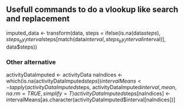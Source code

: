 ## Usefull commands to do a vlookup like search and replacement

  imputed_data <- transform(data, steps = ifelse(is.na(data$steps), 
  steps_by_interval$steps[match(data$interval, steps_by_interval$interval)], data$steps))
  
  ### Other alternative
  activityDataImputed <- activityData
  naIndices <- which(is.na(activityDataImputed$steps))
  intervalMeans <- tapply(activityDataImputed$steps, 
                          activityDataImputed$interval, 
                          mean, 
                          na.rm = TRUE, 
                          simplify = T)
  activityDataImputed$steps[naIndices] <- intervalMeans[as.character(activityDataImputed$interval[naIndices])]
